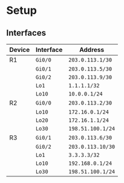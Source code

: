 # Setup

## Interfaces

| Device | Interface   | Address           |
|--------|-------------|-------------------|
| R1     | `Gi0/0`     | `203.0.113.1/30`  |
|        | `Gi0/1`     | `203.0.113.5/30`  |
|        | `Gi0/2`     | `203.0.113.9/30`  |
|        | `Lo1`       | `1.1.1.1/32`      |
|        | `Lo10`      | `10.0.0.1/24`     |
| R2     | `Gi0/0`     | `203.0.113.2/30`  |
|        | `Lo10`      | `172.16.0.1/24`   |
|        | `Lo20`      | `172.16.1.1/24`   |
|        | `Lo30`      | `198.51.100.1/24` |
| R3     | `Gi0/1`     | `203.0.113.6/30`  |
|        | `Gi0/2`     | `203.0.113.10/30` |
|        | `Lo1`       | `3.3.3.3/32`      |
|        | `Lo10`      | `192.168.0.1/24`  |
|        | `Lo30`      | `198.51.100.1/24` |